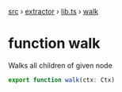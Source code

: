 [src](src.md) &rsaquo; [extractor](src-extractor.md) &rsaquo; [lib.ts](src-extractor-lib.ts.md) &rsaquo; [walk](src-extractor-lib.ts-walk.md)
# function walk
Walks all children of given node

```ts
export function walk(ctx: Ctx) 
```